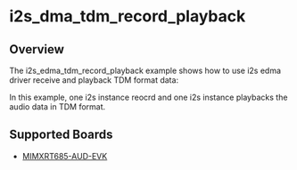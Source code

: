 # i2s_dma_tdm_record_playback

## Overview
The i2s_edma_tdm_record_playback example shows how to use i2s edma driver receive and playback TDM format data:

In this example, one i2s instance reocrd and one i2s instance playbacks the audio data in TDM format.

## Supported Boards
- [MIMXRT685-AUD-EVK](../../../../_boards/mimxrt685audevk/driver_examples/i2s/dma_tdm_record_playback/example_board_readme.md)
